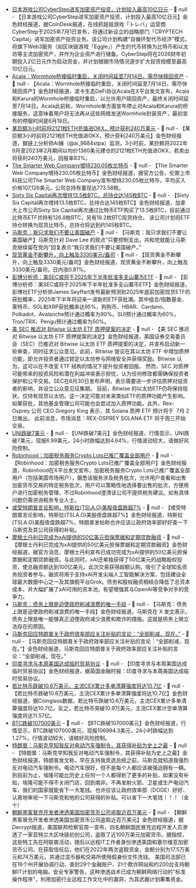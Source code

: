 - [日本游戏公司CyberStep进军加密资产投资，计划投入最高10亿日元]() - 📰 null - 【日本游戏公司CyberStep进军加密资产投资，计划投入最高10亿日元】金色财经报道，据CoinDesk报道，在线抓娃娃游戏「トレバ」运营商CyberStep于2025年7月1日宣布，将通过新设立的战略部门「CRYPTECH Capital」进军加密资产投资业务。该公司计划构建"自循环型代币经济"模式，将旗下Web3服务（如区块链游戏「Eggle」）产生的代币转换为比特币和以太坊等主流加密资产，并作为企业资产进行储备。CyberStep将在2026财年初期投入2亿日元作为启动资金，并计划根据市场情况逐步扩大投资规模至最高10亿日元。
- [Acala：Wormhole桥接临时重启，关闭时间延至7月14日，需尽快赎回资产](https://x.com/AcalaNetwork/status/1939927871650504744) - 📰 null - 【Acala：Wormhole桥接临时重启，关闭时间延至7月14日，需尽快赎回资产】金色财经报道，波卡生态DeFi协议Acala在X平台发文宣布，Acala和Karura的Wormhole桥接临时重启，以允许用户赎回资产，最终关闭时间延至7月14日。Acala此前称，Wormhole单方面宣布停止对Acala和Karura的桥接服务，这意味着用户将无法再从这些网络发送Wormhole封装资产，最初宣布的停服时间是6月18日。
- [某巨鲸3小时前将2121枚ETH充值进OKX，预计获利240万美元](https://x.com/ai_9684xtpa/status/1939928045525385606) - 📰 null - 【某巨鲸3小时前将2121枚ETH充值进OKX，预计获利240万美元】金色财经报道，据链上分析师Ai姨（@ai_9684xtpa）监测，3小时前，某巨鲸将2022年9月至2023年2月期间以均价1360美元建仓的2121枚ETH充值进OKX，若卖出将获利240万美元，回报率83%。
- [The Smarter Web Company增持230.05枚比特币](https://investors.smarterwebcompany.co.uk/investors/_img/pdf/news/2025-07-01-bitcoin-purchase.pdf) - 📰 null - 【The Smarter Web Company增持230.05枚比特币】金色财经报道，据官方公告，伦敦上市科技公司The Smarter Web Company宣布增持230.05枚比特币，平均买入价格107,126美元。公司总持有量现达773.58枚。
- [Sixty Six Capital再次增持13.5枚BTC，总持仓达145枚BTC](https://webfiles.thecse.com/SIX_-_Announce_Acquisition_-_June_30_2025.pdf?77GBSvZtnf5h76PMQu0qZgFIXsEK.ytU) - 📰 null - 【Sixty Six Capital再次增持13.5枚BTC，总持仓达145枚BTC】金色财经报道，加拿大上市公司Sixty Six Capital再次通过比特币ETF购买了13.5枚BTC，目前通过比特币ETF共持有126.8枚BTC，另有18.2枚BTC现货持仓。 
该公司计划将ETF持仓转换为现货比特币，总持仓将达到约145枚BTC。
- [马斯克：我只求我们不要让美国破产](https://x.com/elonmusk/status/1939912881098957160) - 📰 null - 【马斯克：我只求我们不要让美国破产】马斯克针对 Dave Lee 的观点“只要控制支出，共和党就能让马斯克继续留在党内”回复表示“我只求我们不要让美国破产。”
- [现货黄金不断攀升，向上触及3330美元/盎司]() - 📰 null - 【现货黄金不断攀升，向上触及3330美元/盎司】金色财经报道，现货黄金不断攀升，向上触及3330美元/盎司，日内涨0.81%。
- [彭博分析师：美SEC或将于2025年下半年批准多支山寨币ETF]() - 📰 null - 【彭博分析师：美SEC或将于2025年下半年批准多支山寨币ETF】金色财经报道，彭博社ETF分析师James Seyffart发布最新预测到2025年底前加密现货ETF的获批概率，2025年下半年将迎来一波新的ETF获批潮。其中组合/指数基金、莱特币、SOL和XRP获批概率达95%，狗狗币、HBAR、Cardano、Polkadot、Avalanche预计通过概率为90%。SUI预计通过概率为60%，Tron/TRX、Pengu预计通过概率为50%。
- [美 SEC 推迟对 Bitwise 以太坊 ETF 质押提案的决定]() - 📰 null - 【美 SEC 推迟对 Bitwise 以太坊 ETF 质押提案的决定】金色财经报道，美国证券交易委员会（SEC）已推迟对 Bitwise 以太坊 ETF 质押提案的决定，并宣布启动新一轮审查，同时征求公众意见。此前，Bitwise 提议在其以太坊 ETF 中增加质押功能，即允许投资者通过锁定以太坊参与网络安全并获得奖励。Bitwise 认为，这可以在不改变 ETF 结构的情况下提升投资者回报。 
然而，SEC 对质押可能带来的投资风险和潜在利益冲突表示担忧，认为任何修改都需确保投资者保护和公平交易。SEC在6月30日发布声明，表示需要进一步评估质押对投资者的影响，并设立公众意见征集期。 
目前，Bitwise 的以太坊ETF仍将保持现状，仅持有现货以太坊。这一决定可能对未来类似ETF的质押功能产生影响。如果获批，其他基金管理公司可能也会尝试加入质押功能。此外，Rex-Osprey 公司 CEO Gregory King 表示，其 Solana 质押 ETF 预计将于  7月 2 日推出。 
此前消息，市场消息：REX-OSPREY SOLANA ETF 将于周三开始交易。
- [UNI跌破7美元]() - 📰 null - 【UNI跌破7美元】金色财经报道，行情显示，UNI跌破7美元，现报6.99美元，24小时跌幅达到4.64%，行情波动较大，请做好风险控制。
- [Robinhood：加密税务服务Crypto Lots已推广覆盖全部用户](https://x.com/RobinhoodApp/status/1939722041881661688) - 📰 null - 【Robinhood：加密税务服务Crypto Lots已推广覆盖全部用户】金色财经报道，Robinhood在X平台发文宣布，加密税务服务Crypto Lots已推广覆盖全部用户（包括美国市场用户），据悉该服务涉及税务批次，允许用户查看和出售加密货币交易的特定税务批次，用户可以策略性地选择要出售的批次，方便用户进行加密税务管理，不过Robinhood澄清该公司不提供税务建议。如有具体问题仍需咨询税务专业人士。
- [或受特朗普言论影响，特斯拉(TSLA.O)美股夜盘跌超7%]() - 📰 null - 【或受特朗普言论影响，特斯拉(TSLA.O)美股夜盘跌超7%】金色财经报道，特斯拉(TSLA.O)美股夜盘跌超7%，特朗普发帖称也许应该让政府效率部好好查一下马斯克及其公司获得的补贴。
- [摩根士丹利已完成为xAI提供的50亿美元担保票据和定期贷款融资]() - 📰 null - 【摩根士丹利已完成为xAI提供的50亿美元担保票据和定期贷款融资】金色财经报道，据官方消息，摩根士丹利宣布已成功完成为xAI提供的50亿美元担保票据和定期贷款融资。与此同时，xAI还单独获得了50亿美元的战略股权投资，使总融资额达到100亿美元。此次交易获得超额认购，吸引了全球知名债务投资者参与。融资将用于支持xAI开发尖端人工智能解决方案，包括建设全球最大数据中心之一及其旗舰平台Grok。债务和股权融资相结合降低了总资本成本，并大幅扩展了xAI可用的资本池，有望增强其与OpenAI等竞争对手的竞争力。
- [马斯克：债务上限是迫使政府削减浪费的唯一手段]() - 📰 null - 【马斯克：债务上限是迫使政府削减浪费的唯一手段】金色财经报道，马斯克在 X 发文表示，债务上限是唯一能够真正迫使政府减少浪费和欺诈的措施。这就是债务上限立法存在的原因。
- [马斯克回应特朗普关于政府效率部应关注补贴的言论：“全部削减，现在。”]() - 📰 null - 【马斯克回应特朗普关于政府效率部应关注补贴的言论：“全部削减，现在。”】金色财经报道，马斯克回应特朗普关于政府效率部应关注补贴的言论：“全部削减，现在。”
- [印度寻求与本周美国达成临时贸易协议]() - 📰 null - 【印度寻求与本周美国达成临时贸易协议】金色财经报道，据英国金融时报：印度寻求与本周美国达成临时贸易协议。
- [若比特币跌破10.6万美元，主流CEX累计多单清算强度将达10.7亿]() - 📰 null - 【若比特币跌破10.6万美元，主流CEX累计多单清算强度将达10.7亿】金色财经报道，据Coinglass数据，若比特币跌破10.6万美元，主流CEX累计多单清算强度将达10.7亿。反之，若比特币突破10.9万美元，主流CEX累计空单清算强度将达11.57亿。
- [BTC跌破107000美元]() - 📰 null - 【BTC跌破107000美元】金色财经报道，行情显示，BTC跌破107000美元，现报106994.3美元，24小时跌幅达到1.27%，行情波动较大，请做好风险控制。
- [特朗普：马斯克早知我反对电动汽车强制令，其获得补贴为史上之最]() - 📰 null - 【特朗普：马斯克早知我反对电动汽车强制令，其获得补贴为史上之最】金色财经报道，特朗普发文称，早在支持我竞选总统之前，马斯克就知道我强烈反对电动汽车强制令。电动汽车很好，但不是每个人都应该被强迫拥有一辆。到目前为止，埃隆可能比历史上任何一个人都得到了更多的补贴，如果没有补贴，埃隆可能不得不关闭门店，回到南非。不再发射火箭、卫星或生产电动汽车，我们的国家就能省下一大笔钱。也许应该让政府效率部（DOGE）好好、认真地审视一下马斯克和他的公司获得的补贴。可以省下一大笔钱！！！（金十）
- [朝鲜黑客冒充开发者渗透美国加密货币公司盗取近百万美元](https://decrypt.co/327942/doj-fake-north-korean-devs-embedding-crypto-startups) - 📰 null - 【朝鲜黑客冒充开发者渗透美国加密货币公司盗取近百万美元】金色财经报道，据Decrypt报道，美国联邦检察官周一宣布，四名朝鲜国民冒充远程开发人员渗透了一家亚特兰大区块链初创公司，盗取了近100万美元加密货币。据指控，这些特工先在阿联酋活动，随后以远程IT工作者身份渗透美国和塞尔维亚加密货币公司。在获取信任后，他们在2022年两次盗取资金，金额分别为17.5万美元和74万美元，并通过混币器和交易所使用假身份文件洗钱。 
美国司法部已在16个州开展协调行动，查封29个金融账户、21个欺诈网站和约200台支持朝鲜IT计划的电脑。安全专家警告，这种渗透战术已成为朝鲜网络行动的"标准操作程序"，利用加密行业远程工作文化中的漏洞，为其武器计划筹集资金。
